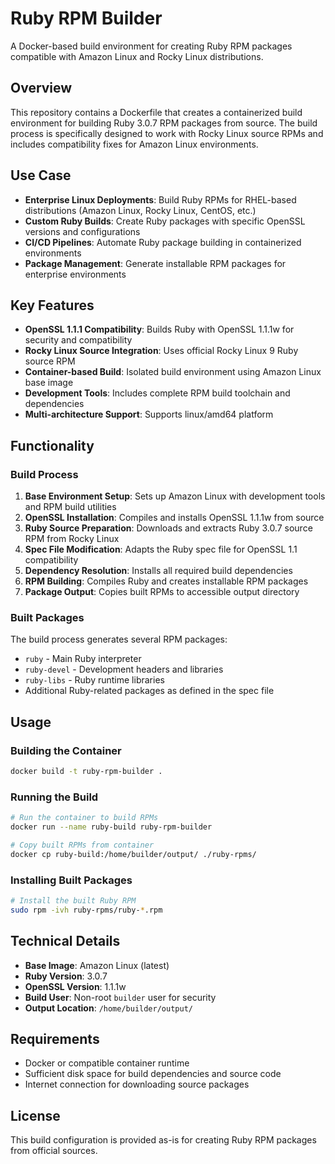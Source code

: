 # Ruby RPM Builder

A Docker-based build environment for creating Ruby RPM packages compatible with Amazon Linux and Rocky Linux distributions.

## Overview

This repository contains a Dockerfile that creates a containerized build environment for building Ruby 3.0.7 RPM packages from source. The build process is specifically designed to work with Rocky Linux source RPMs and includes compatibility fixes for Amazon Linux environments.

## Use Case

- **Enterprise Linux Deployments**: Build Ruby RPMs for RHEL-based distributions (Amazon Linux, Rocky Linux, CentOS, etc.)
- **Custom Ruby Builds**: Create Ruby packages with specific OpenSSL versions and configurations
- **CI/CD Pipelines**: Automate Ruby package building in containerized environments
- **Package Management**: Generate installable RPM packages for enterprise environments

## Key Features

- **OpenSSL 1.1.1 Compatibility**: Builds Ruby with OpenSSL 1.1.1w for security and compatibility
- **Rocky Linux Source Integration**: Uses official Rocky Linux 9 Ruby source RPM
- **Container-based Build**: Isolated build environment using Amazon Linux base image
- **Development Tools**: Includes complete RPM build toolchain and dependencies
- **Multi-architecture Support**: Supports linux/amd64 platform

## Functionality

### Build Process

1. **Base Environment Setup**: Sets up Amazon Linux with development tools and RPM build utilities
2. **OpenSSL Installation**: Compiles and installs OpenSSL 1.1.1w from source
3. **Ruby Source Preparation**: Downloads and extracts Ruby 3.0.7 source RPM from Rocky Linux
4. **Spec File Modification**: Adapts the Ruby spec file for OpenSSL 1.1 compatibility
5. **Dependency Resolution**: Installs all required build dependencies
6. **RPM Building**: Compiles Ruby and creates installable RPM packages
7. **Package Output**: Copies built RPMs to accessible output directory

### Built Packages

The build process generates several RPM packages:
- `ruby` - Main Ruby interpreter
- `ruby-devel` - Development headers and libraries
- `ruby-libs` - Ruby runtime libraries
- Additional Ruby-related packages as defined in the spec file

## Usage

### Building the Container

```bash
docker build -t ruby-rpm-builder .
```

### Running the Build

```bash
# Run the container to build RPMs
docker run --name ruby-build ruby-rpm-builder

# Copy built RPMs from container
docker cp ruby-build:/home/builder/output/ ./ruby-rpms/
```

### Installing Built Packages

```bash
# Install the built Ruby RPM
sudo rpm -ivh ruby-rpms/ruby-*.rpm
```

## Technical Details

- **Base Image**: Amazon Linux (latest)
- **Ruby Version**: 3.0.7
- **OpenSSL Version**: 1.1.1w
- **Build User**: Non-root `builder` user for security
- **Output Location**: `/home/builder/output/`

## Requirements

- Docker or compatible container runtime
- Sufficient disk space for build dependencies and source code
- Internet connection for downloading source packages

## License

This build configuration is provided as-is for creating Ruby RPM packages from official sources.